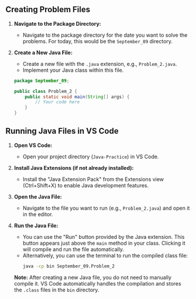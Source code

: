 ## Creating Problem Files

1. **Navigate to the Package Directory:**

   - Navigate to the package directory for the date you want to solve the problems. For today, this would be the `September_09` directory.

2. **Create a New Java File:**

   - Create a new file with the `.java` extension, e.g., `Problem_2.java`.
   - Implement your Java class within this file.

   ```java
   package September_09;

   public class Problem_2 {
       public static void main(String[] args) {
           // Your code here
       }
   }
   ```

## Running Java Files in VS Code

1. **Open VS Code:**

   - Open your project directory (`Java-Practice`) in VS Code.

2. **Install Java Extensions (if not already installed):**

   - Install the "Java Extension Pack" from the Extensions view (Ctrl+Shift+X) to enable Java development features.

3. **Open the Java File:**

   - Navigate to the file you want to run (e.g., `Problem_2.java`) and open it in the editor.

4. **Run the Java File:**

   - You can use the "Run" button provided by the Java extension. This button appears just above the `main` method in your class. Clicking it will compile and run the file automatically.
   - Alternatively, you can use the terminal to run the compiled class file:
     ```bash
     java -cp bin September_09.Problem_2
     ```

   **Note:** After creating a new Java file, you do not need to manually compile it. VS Code automatically handles the compilation and stores the `.class` files in the `bin` directory.
